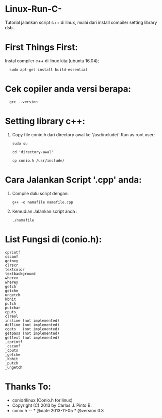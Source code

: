 # Linux-Run-C-
Tutorial jalankan script c++ di linux, mulai dari install compiler setting library dsb..

# First Things First:
Instal compiler c++ di linux kita (ubuntu 16.04);

      sudo apt-get install build-essential
  
# Cek copiler anda versi berapa:

      gcc --version
  
# Setting library c++:
1. Copy file conio.h dari directory awal ke '/usr/include/'
   Run as root user:
   
       sudo su
      
       cd 'directory-awal'
      
       cp conio.h /usr/include/
      
# Cara Jalankan Script '.cpp' anda:
1. Compile dulu script dengan:

       g++ -o namafile namafile.cpp
      
2. Kemudian Jalankan script anda :

       ./namafile

# List Fungsi di (conio.h):
    cprintf
    cscanf
    gotoxy          
    clrscr          
    textcolor       
    textbackground  
    wherex         
    wherey        
    getch          
    getche   
    ungetch
    kbhit          
    putch           
    putchar        
    cputs         
    clreol         
    insline (not implemented)       
    delline (not implemented)       
    cgets   (not implemented)       
    getpass (not implemented)        
    gettext (not implemented)
    _cprintf        
    _cscanf         
    _cputs          
    _getche         
    _kbhit          
    _putch          
    _ungetch
    
# Thanks To:
* conio4linux (Conio.h for linux)
* Copyright (C) 2013 by Carlos J. Pinto B.
* conio.h -- * @date 2013-11-05 * @version 0.3

